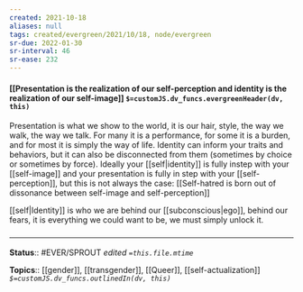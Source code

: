 ```yaml
---
created: 2021-10-18
aliases: null
tags: created/evergreen/2021/10/18, node/evergreen
sr-due: 2022-01-30
sr-interval: 46
sr-ease: 232
---
```


#### [[Presentation is the realization of our self-perception and identity is the realization of our self-image]] `$=customJS.dv_funcs.evergreenHeader(dv, this)`

Presentation is what we show to the world, it is our hair, style, the way we walk, the way we talk. For many it is a performance, for some it is a burden, and for most it is simply the way of life. Identity can inform your traits and behaviors, but it can also be disconnected from them (sometimes by choice or sometimes by force).  Ideally your [[self|identity]] is fully instep with your [[self-image]] and your presentation is fully in step with your [[self-perception]], but this is not always the case: 
[[Self-hatred is born out of dissonance between self-image and self-perception]]

[[self|Identity]] is who we are behind our [[subconscious|ego]], behind our fears, it is everything we could want to be, we must simply unlock it.

### <hr class="footnote"/>

**Status**:: #EVER/SPROUT 
*edited `=this.file.mtime`*

**Topics**:: [[gender]], [[transgender]], [[Queer]], [[self-actualization]]
*`$=customJS.dv_funcs.outlinedIn(dv, this)`*
